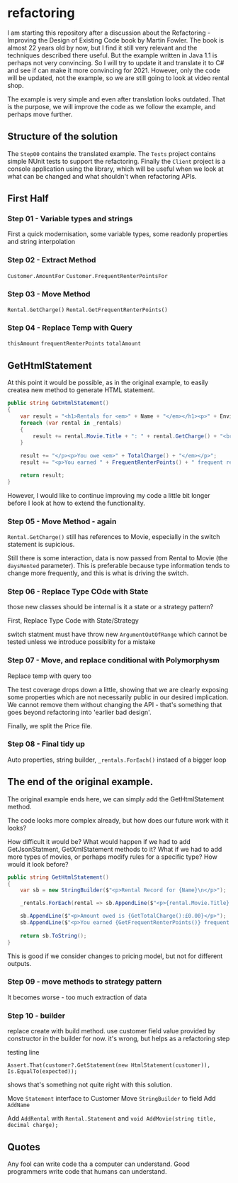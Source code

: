 # refactoring

I am starting this repository after a discussion about the Refactoring - Improving the Design of Existing Code book by Martin Fowler. The book is almost 22 years old by now, but I find it still very relevant and the techniques described there useful. But the example written in Java 1.1 is perhaps not very convincing. So I will try to update it and translate it to C# and see if can make it more convincing for 2021. However, only the code will be updated, not the example, so we are still going to look at video rental shop. 

The example is very simple and even after translation looks outdated. That is the purpose, we will improve the code as we follow the example, and perhaps move further. 

## Structure of the solution

The `Step00` contains the translated example. The `Tests` project contains simple NUnit tests to support the refactoring. Finally the `Client` project is a console application using the library, which will be useful when we look at what can be changed and what shouldn't when refactoring APIs. 

## First Half

### Step 01 - Variable types and strings 

First a quick modernisation, some variable types, some readonly properties and string interpolation

### Step 02 - Extract Method

`Customer.AmountFor`
`Customer.FrequentRenterPointsFor`

### Step 03 - Move Method

`Rental.GetCharge()`
`Rental.GetFrequentRenterPoints()`

### Step 04 - Replace Temp with Query

`thisAmount`
`frequentRenterPoints`
`totalAmount`

## GetHtmlStatement

At this point it would be possible, as in the original example, to easily createa new method to generate HTML statement.

```c#
public string GetHtmlStatement()
{
	var result = "<h1>Rentals for <em>" + Name + "</em></h1><p>" + Environment.NewLine;
	foreach (var rental in _rentals)
	{
		result += rental.Movie.Title + ": " + rental.GetCharge() + "<br>" + Environment.NewLine;
	}
	
	result += "</p><p>You owe <em>" + TotalCharge() + "</em></p>";
	result += "<p>You earned " + FrequentRenterPoints() + " frequent renter points</p>";

	return result;
}
```

However, I would like to continue improving my code a little bit longer before I look at how to extend the functionality. 

### Step 05 - Move Method - again

`Rental.GetCharge()` still has references to Movie, especially in the switch statement is supicious. 

Still there is some interaction, data is now passed from Rental to Movie (the `daysRented` parameter). This is preferable because type information tends to change more frequently, and this is what is driving the switch. 

### Step 06 - Replace Type COde with State

those new classes should be internal
is it a state or a strategy pattern? 

First, Replace Type Code with State/Strategy

switch statment must have throw new `ArgumentOutOfRange` which cannot be tested unless we introduce possiblity for a mistake
 
### Step 07 - Move, and replace conditional with Polymorphysm

Replace temp with query too

The test coverage drops down a little, showing that we are clearly exposing some properties which are not necessarily public in our desired implication. We cannot remove them without changing the API - that's something that goes beyond refactoring into 'earlier bad design'. 

Finally, we split the Price file.

### Step 08 - Final tidy up

Auto properties, string builder, `_rentals.ForEach()` instaed of a bigger loop

## The end of the original example. 

The original example ends here, we can simply add the GetHtmlStatement method. 

The code looks more complex already, but how does our future work with it looks? 

How difficult it would be? What would happen if we had to add GetJsonStatment, GetXmlStatement methods to it? What if we had to add more types of movies, or perhaps modify rules for a specific type? How would it look before? 

```c#
public string GetHtmlStatement()
{
	var sb = new StringBuilder($"<p>Rental Record for {Name}\n</p>");

	_rentals.ForEach(rental => sb.AppendLine($"<p>{rental.Movie.Title} for {rental.GetCharge():£0.00}</p>"));

	sb.AppendLine($"<p>Amount owed is {GetTotalCharge():£0.00}</p>");
	sb.AppendLine($"<p>You earned {GetFrequentRenterPoints()} frequent renter points</p>");
	
	return sb.ToString();
}
```

This is good if we consider changes to pricing model, but not for different outputs. 



### Step 09 - move methods to strategy pattern 

It becomes worse - too much extraction of data

### Step 10 - builder 

replace create with build method. use customer field value provided by constructor in the builder for now. it's wrong, but helps as a refactoring step

testing line
```
Assert.That(customer?.GetStatement(new HtmlStatement(customer)), Is.EqualTo(expected));
```
shows that's something not quite right with this solution.

Move `Statement` interface to Customer 
Move `StringBuilder` to field
Add `AddName`

Add `AddRental` with `Rental.Statement` and `void AddMovie(string title, decimal charge);`

## Quotes

Any fool can write code tha a computer can understand. Good programmers write code that humans can understand. 